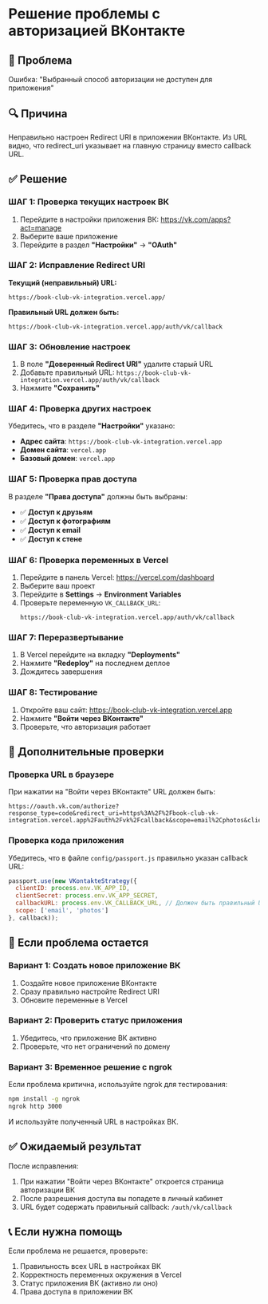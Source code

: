 # Решение проблемы с авторизацией ВКонтакте

## 🚨 Проблема
Ошибка: "Выбранный способ авторизации не доступен для приложения"

## 🔍 Причина
Неправильно настроен Redirect URI в приложении ВКонтакте. Из URL видно, что redirect_uri указывает на главную страницу вместо callback URL.

## ✅ Решение

### ШАГ 1: Проверка текущих настроек ВК

1. Перейдите в настройки приложения ВК: https://vk.com/apps?act=manage
2. Выберите ваше приложение
3. Перейдите в раздел **"Настройки"** → **"OAuth"**

### ШАГ 2: Исправление Redirect URI

**Текущий (неправильный) URL:**
```
https://book-club-vk-integration.vercel.app/
```

**Правильный URL должен быть:**
```
https://book-club-vk-integration.vercel.app/auth/vk/callback
```

### ШАГ 3: Обновление настроек

1. В поле **"Доверенный Redirect URI"** удалите старый URL
2. Добавьте правильный URL: `https://book-club-vk-integration.vercel.app/auth/vk/callback`
3. Нажмите **"Сохранить"**

### ШАГ 4: Проверка других настроек

Убедитесь, что в разделе **"Настройки"** указано:

- **Адрес сайта**: `https://book-club-vk-integration.vercel.app`
- **Домен сайта**: `vercel.app`
- **Базовый домен**: `vercel.app`

### ШАГ 5: Проверка прав доступа

В разделе **"Права доступа"** должны быть выбраны:
- ✅ **Доступ к друзьям**
- ✅ **Доступ к фотографиям**
- ✅ **Доступ к email**
- ✅ **Доступ к стене**

### ШАГ 6: Проверка переменных в Vercel

1. Перейдите в панель Vercel: https://vercel.com/dashboard
2. Выберите ваш проект
3. Перейдите в **Settings** → **Environment Variables**
4. Проверьте переменную `VK_CALLBACK_URL`:
   ```
   https://book-club-vk-integration.vercel.app/auth/vk/callback
   ```

### ШАГ 7: Переразвертывание

1. В Vercel перейдите на вкладку **"Deployments"**
2. Нажмите **"Redeploy"** на последнем деплое
3. Дождитесь завершения

### ШАГ 8: Тестирование

1. Откройте ваш сайт: https://book-club-vk-integration.vercel.app
2. Нажмите **"Войти через ВКонтакте"**
3. Проверьте, что авторизация работает

## 🔧 Дополнительные проверки

### Проверка URL в браузере
При нажатии на "Войти через ВКонтакте" URL должен быть:
```
https://oauth.vk.com/authorize?response_type=code&redirect_uri=https%3A%2F%2Fbook-club-vk-integration.vercel.app%2Fauth%2Fvk%2Fcallback&scope=email%2Cphotos&client_id=ВАШ_ID
```

### Проверка кода приложения
Убедитесь, что в файле `config/passport.js` правильно указан callback URL:

```javascript
passport.use(new VKontakteStrategy({
  clientID: process.env.VK_APP_ID,
  clientSecret: process.env.VK_APP_SECRET,
  callbackURL: process.env.VK_CALLBACK_URL, // Должен быть правильный URL
  scope: ['email', 'photos']
}, callback));
```

## 🚨 Если проблема остается

### Вариант 1: Создать новое приложение ВК
1. Создайте новое приложение ВКонтакте
2. Сразу правильно настройте Redirect URI
3. Обновите переменные в Vercel

### Вариант 2: Проверить статус приложения
1. Убедитесь, что приложение ВК активно
2. Проверьте, что нет ограничений по домену

### Вариант 3: Временное решение с ngrok
Если проблема критична, используйте ngrok для тестирования:
```bash
npm install -g ngrok
ngrok http 3000
```
И используйте полученный URL в настройках ВК.

## ✅ Ожидаемый результат

После исправления:
1. При нажатии "Войти через ВКонтакте" откроется страница авторизации ВК
2. После разрешения доступа вы попадете в личный кабинет
3. URL будет содержать правильный callback: `/auth/vk/callback`

## 📞 Если нужна помощь

Если проблема не решается, проверьте:
1. Правильность всех URL в настройках ВК
2. Корректность переменных окружения в Vercel
3. Статус приложения ВК (активно ли оно)
4. Права доступа в приложении ВК
